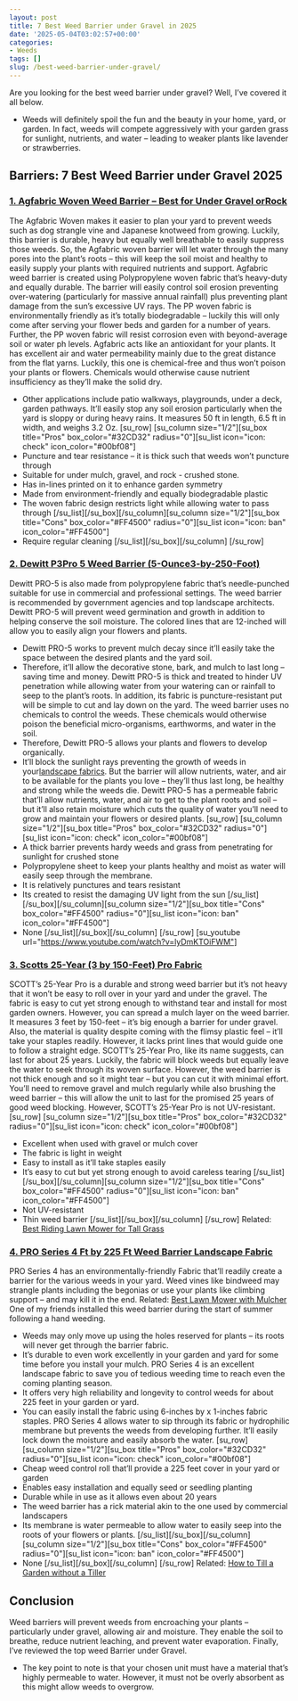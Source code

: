 ```yaml
---
layout: post
title: 7 Best Weed Barrier under Gravel in 2025
date: '2025-05-04T03:02:57+00:00'
categories:
- Weeds
tags: []
slug: /best-weed-barrier-under-gravel/
---
```


Are you looking for the best weed barrier under gravel? Well, I’ve covered it all below.
- Weeds will definitely spoil the fun and the beauty in your home, yard, or garden.
In fact, weeds will compete aggressively with your garden grass for sunlight, nutrients, and water – leading to weaker plants like lavender or strawberries.
## Barriers: 7 Best Weed Barrier under Gravel 2025
### [1. Agfabric Woven Weed Barrier – Best for Under Gravel orRock](https://www.amazon.com/dp/B00ZU1Z2W0/?tag=p-policy-20)
The Agfabric Woven makes it easier to plan your yard to prevent weeds such as dog strangle vine and Japanese knotweed from growing.
Luckily, this barrier is durable, heavy but equally well breathable to easily suppress those weeds.
So, the Agfabric woven barrier will let water through the many pores into the plant’s roots – this will keep the soil moist and healthy to easily supply your plants with required nutrients and support.
Agfabric weed barrier is created using Polypropylene woven fabric that’s heavy-duty and equally durable.
The barrier will easily control soil erosion preventing over-watering (particularly for massive annual rainfall) plus preventing plant damage from the sun’s excessive UV rays.
The PP woven fabric is environmentally friendly as it’s totally biodegradable – luckily this will only come after serving your flower beds and garden for a number of years.
Further, the PP woven fabric will resist corrosion even with beyond-average soil or water ph levels.
Agfabric acts like an antioxidant for your plants. It has excellent air and water permeability mainly due to the great distance from the flat yarns.
Luckily, this one is chemical-free and thus won’t poison your plants or flowers. Chemicals would otherwise cause nutrient insufficiency as they’ll make the solid dry.
- Other applications include patio walkways, playgrounds, under a deck, garden pathways.
It’ll easily stop any soil erosion particularly when the yard is sloppy or during heavy rains. It measures 50 ft in length, 6.5 ft in width, and weighs 3.2 Oz.
[su_row] [su_column size="1/2"][su_box title="Pros" box_color="#32CD32" radius="0"][su_list icon="icon: check" icon_color="#00bf08"]
- Puncture and tear resistance – it is thick such that weeds won’t puncture through
- Suitable for under mulch, gravel, and rock - crushed stone.
- Has in-lines printed on it to enhance garden symmetry
- Made from environment-friendly and equally biodegradable plastic
- The woven fabric design restricts light while allowing water to pass through
[/su_list][/su_box][/su_column][su_column size="1/2"][su_box title="Cons" box_color="#FF4500" radius="0"][su_list icon="icon: ban" icon_color="#FF4500"]
- Require regular cleaning
[/su_list][/su_box][/su_column] [/su_row]
### [2. Dewitt P3Pro 5 Weed Barrier (5-Ounce3-by-250-Foot)](https://www.amazon.com/dp/B000UJVC3U/?tag=p-policy-20)
Dewitt PRO-5 is also made from polypropylene fabric that’s needle-punched suitable for use in commercial and professional settings.
The weed barrier is recommended by government agencies and top landscape architects.
Dewitt PRO-5 will prevent weed germination and growth in addition to helping conserve the soil moisture. The colored lines that are 12-inched will allow you to easily align your flowers and plants.
- Dewitt PRO-5 works to prevent mulch decay since it’ll easily take the space between the desired plants and the yard soil.
- Therefore, it’ll allow the decorative stone, bark, and mulch to last long – saving time and money.
Dewitt PRO-5 is thick and treated to hinder UV penetration while allowing water from your watering can or rainfall to seep to the plant’s roots.
In addition, its fabric is puncture-resistant put will be simple to cut and lay down on the yard.
The weed barrier uses no chemicals to control the weeds. These chemicals would otherwise poison the beneficial micro-organisms, earthworms, and water in the soil.
- Therefore, Dewitt PRO-5 allows your plants and flowers to develop organically.
- It’ll block the sunlight rays preventing the growth of weeds in your[landscape fabrics](https://extension.psu.edu/putting-an-end-to-my-landscape-fabric-nightmare).
But the barrier will allow nutrients, water, and air to be available for the plants you love – they’ll thus last long, be healthy and strong while the weeds die.
Dewitt PRO-5 has a permeable fabric that’ll allow nutrients, water, and air to get to the plant roots and soil – but it’ll also retain moisture which cuts the quality of water you’ll need to grow and maintain your flowers or desired plants.
[su_row] [su_column size="1/2"][su_box title="Pros" box_color="#32CD32" radius="0"][su_list icon="icon: check" icon_color="#00bf08"]
- A thick barrier prevents hardy weeds and grass from penetrating for sunlight for crushed stone
- Polypropylene sheet to keep your plants healthy and moist as water will easily seep through the membrane.
- It is relatively punctures and tears resistant
- Its created to resist the damaging UV light from the sun
[/su_list][/su_box][/su_column][su_column size="1/2"][su_box title="Cons" box_color="#FF4500" radius="0"][su_list icon="icon: ban" icon_color="#FF4500"]
- None
[/su_list][/su_box][/su_column] [/su_row]
[su_youtube url="https://www.youtube.com/watch?v=lyDmKTOiFWM"]
### [3. Scotts 25-Year (3 by 150-Feet) Pro Fabric](https://www.amazon.com/dp/B00LK2MJ9M/?tag=p-policy-20)
SCOTT’s 25-Year Pro is a durable and strong weed barrier but it’s not heavy that it won’t be easy to roll over in your yard and under the gravel.
The fabric is easy to cut yet strong enough to withstand tear and install for most garden owners. However, you can spread a mulch layer on the weed barrier.
It measures 3 feet by 150-feet – it’s big enough a barrier for under gravel.
Also, the material is quality despite coming with the flimsy plastic feel – it’ll take your staples readily. However, it lacks print lines that would guide one to follow a straight edge.
SCOTT’s 25-Year Pro, like its name suggests, can last for about 25 years. Luckily, the fabric will block weeds but equally leave the water to seek through its woven surface.
However, the weed barrier is not thick enough and so it might tear – but you can cut it with minimal effort.
You’ll need to remove gravel and mulch regularly while also brushing the weed barrier – this will allow the unit to last for the promised 25 years of good weed blocking. However, SCOTT’s 25-Year Pro is not UV-resistant.
[su_row] [su_column size="1/2"][su_box title="Pros" box_color="#32CD32" radius="0"][su_list icon="icon: check" icon_color="#00bf08"]
- Excellent when used with gravel or mulch cover
- The fabric is light in weight
- Easy to install as it’ll take staples easily
- It’s easy to cut but yet strong enough to avoid careless tearing
[/su_list][/su_box][/su_column][su_column size="1/2"][su_box title="Cons" box_color="#FF4500" radius="0"][su_list icon="icon: ban" icon_color="#FF4500"]
- Not UV-resistant
- Thin weed barrier
[/su_list][/su_box][/su_column] [/su_row]
Related:
[Best Riding Lawn Mower for Tall Grass](https://pestpolicy.com/best-riding-lawn-mower-for-tall-grass/)
### [4. PRO Series 4 Ft by 225 Ft Weed Barrier Landscape Fabric](https://www.amazon.com/dp/B00RGNW8PO/?tag=p-policy-20)
PRO Series 4 has an environmentally-friendly Fabric that’ll readily create a barrier for the various weeds in your yard.
Weed vines like bindweed may strangle plants including the begonias or use your plants like climbing support – and may kill it in the end.
Related:
[Best Lawn Mower with Mulcher](https://pestpolicy.com/best-lawn-mower-with-mulcher/)
One of my friends installed this weed barrier during the start of summer following a hand weeding.
- Weeds may only move up using the holes reserved for plants – its roots will never get through the barrier fabric.
- It’s durable to even work excellently in your garden and yard for some time before you install your mulch.
PRO Series 4 is an excellent landscape fabric to save you of tedious weeding time to reach even the coming planting season.
- It offers very high reliability and longevity to control weeds for about 225 feet in your garden or yard.
- You can easily install the fabric using 6-inches by x 1-inches fabric staples.
PRO Series 4 allows water to sip through its fabric or hydrophilic membrane but prevents the weeds from developing further. It’ll easily lock down the moisture and easily absorb the water.
[su_row] [su_column size="1/2"][su_box title="Pros" box_color="#32CD32" radius="0"][su_list icon="icon: check" icon_color="#00bf08"]
- Cheap weed control roll that’ll provide a 225 feet cover in your yard or garden
- Enables easy installation and equally seed or seedling planting
- Durable while in use as it allows even about 20 years
- The weed barrier has a rick material akin to the one used by commercial landscapers
- Its membrane is water permeable to allow water to easily seep into the roots of your flowers or plants.
[/su_list][/su_box][/su_column][su_column size="1/2"][su_box title="Cons" box_color="#FF4500" radius="0"][su_list icon="icon: ban" icon_color="#FF4500"]
- None
[/su_list][/su_box][/su_column] [/su_row]
Related:
[How to Till a Garden without a Tiller](https://pestpolicy.com/how-to-till-a-garden-without-a-tiller/)
## Conclusion
Weed barriers will prevent weeds from encroaching your plants – particularly under gravel, allowing air and moisture.
They enable the soil to breathe, reduce nutrient leaching, and prevent water evaporation. Finally, I’ve reviewed the top weed Barrier under Gravel.
- The key point to note is that your chosen unit must have a material that’s highly permeable to water.
However, it must not be overly absorbent as this might allow weeds to overgrow.
